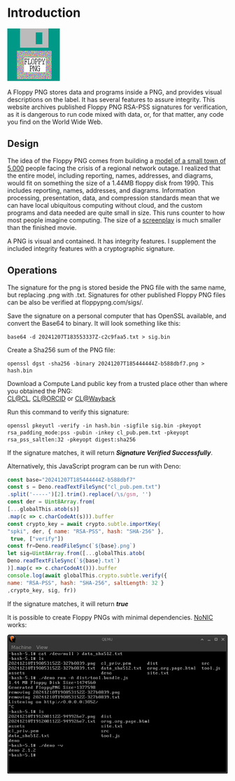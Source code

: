 # Introduction

<div id="logo"><img src="logo.png" alt="logo"/></div>

A Floppy PNG stores data and programs inside a PNG, and provides visual descriptions on the label.  It has several features to assure integrity.  This website archives published Floppy PNG RSA-PSS signatures for verification, as it is dangerous to run code mixed with data, or, for that matter, any code you find on the World Wide Web.



## Design

The idea of the Floppy PNG comes from building a [model of a small town of 5,000](https://triples.pub) people facing the crisis of a regional network outage.  I realized that the entire model, including reporting, names, addresses, and diagrams, would fit on something the size of a 1.44MB floppy disk from 1990.  This includes reporting, names, addresses, and diagrams.   Information processing, presentation, data, and compression standards mean that we can have local ubiquitous computing without cloud, and the custom programs and data needed are quite small in size.  This runs counter to how most people imagine computing. The size of a [screenplay](https://triple.pub/#section-7) is much smaller than the finished movie.

A PNG is visual and contained.  It has integrity features. I supplement the included integrity features with a cryptographic signature. 


## Operations

The signature for the png is stored beside the PNG file with the same name, but replacing .png with .txt.  Signatures for other published Floppy PNG files can be also be verified at floppypng.com/sigs/<domain name>.

Save the signature on a personal computer that has OpenSSL available, and convert the Base64 to binary.  It will look something like this:

```plaintext
base64 -d 20241207T183553337Z-c2c9faa5.txt > sig.bin
```

Create a Sha256 sum of the PNG file:

```plaintext
openssl dgst -sha256 -binary 20241207T185444444Z-b588dbf7.png > hash.bin
```
Download a Compute Land public key from a trusted place other than where you obtained the PNG:   
[CL@CL](https://compute.land/cl_pub.pem.txt "Compute Land Public key"), [CL@ORCID](https://orcid.org/0009-0001-4480-7776 "ORCID") or [CL@Wayback](https://web.archive.org/web/20240220010505/orng.org/cl_pub.pem.txt "Wayback Machine copy of Compute Land Public key")


Run this command to verify this signature:
```plaintext
openssl pkeyutl -verify -in hash.bin -sigfile sig.bin -pkeyopt rsa_padding_mode:pss -pubin -inkey cl_pub.pem.txt -pkeyopt rsa_pss_saltlen:32 -pkeyopt digest:sha256
```

If the signature matches, it will return ***Signature Verified Successfully***.

Alternatively, this JavaScript program can be run with Deno:

```javascript
const base="20241207T185444444Z-b588dbf7"
const s = Deno.readTextFileSync("cl_pub.pem.txt")
.split('-----')[2].trim().replace(/\s/gsm, '')
const der = Uint8Array.from(
[...globalThis.atob(s)]
.map(c => c.charCodeAt(s))).buffer
const crypto_key = await crypto.subtle.importKey(
"spki", der, { name: "RSA-PSS", hash: "SHA-256" },
 true, ["verify"])
const fr=Deno.readFileSync(`${base}.png`)
let sig=Uint8Array.from([...globalThis.atob(
Deno.readTextFileSync(`${base}.txt`)
)].map(c => c.charCodeAt())).buffer
console.log(await globalThis.crypto.subtle.verify({
name: "RSA-PSS", hash: "SHA-256", saltLength: 32 }
,crypto_key, sig, fr))
```
If the signature matches, it will return ***true***

It is possible to create Floppy PNGs with minimal dependencies.  [NoNIC](https://github.com/acodrst/nonic) works:

![](nonic.png)



